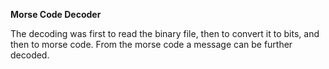 **Morse Code Decoder**

The decoding was first to read the binary file, then to convert it to bits, and then to morse code. 
From the morse code a message can be further decoded. 
